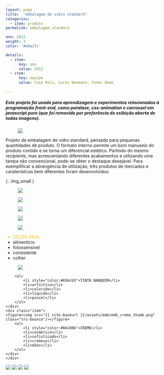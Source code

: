 ```yaml
---
layout: page
title:  "embalagem de vidro standard"
categories:
  - item: produto
permalink: embalagem_standard

ano: 2012
weight: 3
color: '#e9a17c'

details:
  - item:
      key: ano
      value: 2012
  - item:
      key: equipe
      value: Caio Reis, Lucas Neumann, Tadeu Omae

---
```

<link type="text/css" rel="stylesheet" href="/css/stylesheet.css"/>

##### Este projeto foi usado para aprendizagem e experimentos relacionados à programação front-end, como paralaxe, css-animation e carrossel em javascript puro (que foi removido por preferência de exibição aberta de todas imagens).

<figure><img src="{{ site.baseurl }}/assets/emb/imagem4.jpg"/></figure>

Projeto de embalagem de vidro standard, pensado para pequenas quantidades de produto. O formato interno permite um bom manuseio do produto contido e se torna um diferencial estético. Partindo do mesmo recipiente, mas acrescentando diferentes acabamentos e utilizando uma tampa não convencional, pode-se obter o destaque desejável. Para exemplificar a abrangência de utilização, três produtos de mercados e caraterísticas bem diferentes foram desenvolvidos:

{: .img_small }
<figure><img src="{{ site.baseurl }}/assets/emb/esquemat.png"/></figure>
<figure><img src="{{ site.baseurl }}/assets/emb/imagem1.jpg"/></figure>
<figure><img src="{{ site.baseurl }}/assets/emb/imagem2.jpg"/></figure>
<figure><img src="{{ site.baseurl }}/assets/emb/imagem3.jpg"/></figure>


<div class="itens">
	<div class="item">
    <figure><img src="{{ site.baseurl }}/assets/emb/emb_geleia_thumb.png" class="trs-bounce"/></figure>
		<ul>
			<li style="color:#ffc00f">GELÉIA REAL</li>
			<li>alimentício</li>
			<li>fotossensível</li>
			<li>consistente</li>
			<li>colher</li>
		</ul>
		</div>
	<div class="item">
    <figure><img src="{{ site.baseurl }}/assets/emb/emb_tinta_thumb.png" class="trs-bounce"/></figure>

		<ul>
			<li style="color:#656cb5">TINTA NANQUIM</li>
			<li>artístico</li>
			<li>colorido</li>
			<li>líquido</li>
			<li>pincel</li>
		</ul>
	</div>
	<div class="item">
    <figure><img src="{{ site.baseurl }}/assets/emb/emb_creme_thumb.png" class="trs-bounce"/></figure>
		<ul>
			<li style="color:#84c086">CREME</li>
			<li>cosmético</li>
			<li>sofisticado</li>
			<li>cremoso</li>
			<li>mãos</li>
		</ul>
	</div>
	</div>


<div class="left full" style="display: block;">
	<img src="{{ site.baseurl }}/assets/emb/emb_paral_fundo.jpg"/>
	<img id="tinta-preta" class="mt" src="{{ site.baseurl }}/assets/emb/emb_paral_preto.png" data-speed="-3"/>
	<img id="tinta-azul" class="mt" src="{{ site.baseurl }}/assets/emb/emb_paral_azul.png" data-speed="4"/>
	<img id="tinta-verm" class="mt" src="{{ site.baseurl }}/assets/emb/emb_paral_verm.png" data-speed="1"/>
</div>

<script type="text/javascript" src="https://ajax.googleapis.com/ajax/libs/jquery/1.8.3/jquery.min.js"></script>
<script type="text/javascript">
  $(document).ready(function(){
    $('img.mt').each(function(){
      var $obj = $(this);
      var mtin = parseInt($obj.css("margin-top"));
      $(window).scroll(function() {
        var yPos = mtin -((  (($(window).scrollTop()+$(window).height())/$(document).height()) * $obj.parent().height()) / $obj.data('speed'));
        var mtpos = yPos + 'px';
        $obj.css('margin-top', mtpos);
      });
    });
  });
</script>
